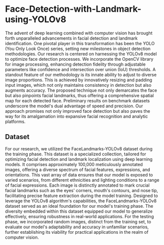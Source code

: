 # Face-Detection-with-Landmark-using-YOLOv8
The advent of deep learning combined with computer vision has brought forth unparalleled advancements in facial detection and landmark identification. One pivotal player in this transformation has been the YOLO (You Only Look Once) series, setting new milestones in object detection methodologies. Our research is centered on harnessing the YOLOv8 model to optimize face detection processes. We incorporate the OpenCV library for image processing, enhancing detection fidelity through adjustable parameters like confidence and intersection over union (IoU) thresholds. A standout feature of our methodology is its innate ability to adjust to diverse image proportions. This is achieved by innovatively resizing and padding input images, which not only maintains consistency in detection but also augments accuracy. The proposed technique not only demarcates the face but also pinpoints facial landmarks, thus offering a comprehensive spatial map for each detected face. Preliminary results on benchmark datasets underscore the model's dual advantage of speed and precision. Our approach promises not only improved face detection but also paves the way for its amalgamation into expansive facial recognition and analytic platforms.

## Dataset

For our research, we utilized the FaceLandmarks-YOLOv8 dataset during the training phase. This dataset is a specialized collection, tailored for optimizing facial detection and landmark localization using deep learning models. It comprises approximately 100,000 meticulously annotated images, offering a diverse spectrum of facial features, expressions, and orientations. This vast array of data ensures that our model is exposed to varied scenarios, from different ethnicities and lighting conditions to a range of facial expressions. Each image is distinctly annotated to mark crucial facial landmarks such as the eyes' corners, mouth's contours, and nose tip, facilitating precise feature extraction during the model training. Designed to leverage the YOLOv8 algorithm's capabilities, the FaceLandmarks-YOLOv8 dataset served as an ideal foundation for our model's training phase. The diversity embedded within this dataset equipped our model to generalize effectively, ensuring robustness in real-world applications. For the testing phase, we incorporated random images, distinct from the training set, to evaluate our model's adaptability and accuracy in unfamiliar scenarios, further establishing its viability for practical applications in the realm of computer vision.
